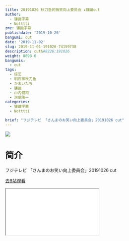 ```yaml
---
title: 20191026 秋刀鱼的搞笑向上委员会 ★镰鼬cut
author:
  - 镰鼬字幕
  - Notttti
zmz: 镰鼬字幕
publishdate: '2019-10-26'
bangumi: cut
date: '2019-11-02'
slug: 2019-11-01-191026-74159738
description: cut&#8226;191026
weight: 8898.0
bangumis:
  - cut
tags:
  - 综艺
  - 明石家秋刀鱼
  - かまいたち
  - 镰鼬
  - 山内健司
  - 滨家隆一
categories:
  - 镰鼬字幕
  - Notttti

brief: "フジテレビ 「さんまのお笑い向上委員会」20191026 cut"
---
```

![](https://raw.githubusercontent.com/tcgriffith/owaraisite/master/static/tmpimg/4741887ba4197818c810b65b04fd6c2816de0976.jpg.480.jpg)
# 简介  
フジテレビ
「さんまのお笑い向上委員会」20191026 cut  

[去B站观看](https://www.bilibili.com/video/av74159738/)
<div class ="resp-container"><iframe class="testiframe" src="//player.bilibili.com/player.html?aid=74159738"", scrolling="no", allowfullscreen="true" > </iframe></div> 

